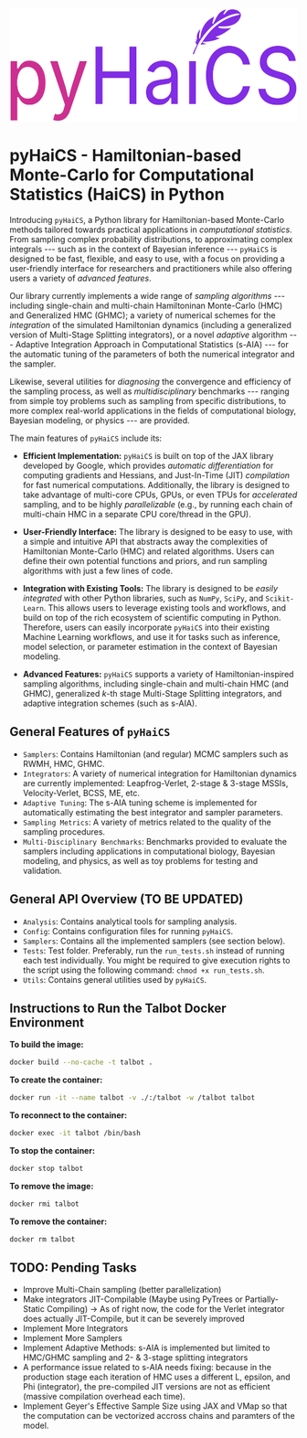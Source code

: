 <div align=center>
    <img src="docs/source/static/logo.svg" alt="pyHaiCS Logo" height="200">
</div>

# pyHaiCS - Hamiltonian-based Monte-Carlo for Computational Statistics (HaiCS) in Python

Introducing `pyHaiCS`, a Python library for Hamiltonian-based Monte-Carlo methods tailored towards practical applications in *computational statistics*. From sampling complex probability distributions, to approximating complex integrals --- such as in the context of Bayesian inference --- `pyHaiCS` is designed to be fast, flexible, and easy to use, with a focus on providing a user-friendly interface for researchers and practitioners while also offering users a variety of *advanced features*. 

Our library currently implements a wide range of *sampling algorithms* --- including single-chain and multi-chain Hamiltoninan Monte-Carlo (HMC) and Generalized HMC (GHMC); a variety of numerical schemes for the *integration* of the simulated Hamiltonian dynamics (including a generalized version of Multi-Stage Splitting integrators), or a novel *adaptive* algorithm --- Adaptive Integration Approach in Computational Statistics (s-AIA) --- for the automatic tuning of the parameters of both the numerical integrator and the sampler. 

Likewise, several utilities for *diagnosing* the convergence and efficiency of the sampling process, as well as *multidisciplinary* benchmarks --- ranging from simple toy problems such as sampling from specific distributions, to more complex real-world applications in the fields of computational biology, Bayesian modeling, or physics --- are provided.

The main features of `pyHaiCS` include its:

- **Efficient Implementation:** `pyHaiCS` is built on top of the JAX library developed by Google, which provides *automatic differentiation* for computing gradients and Hessians, and Just-In-Time (JIT) *compilation* for fast numerical computations. Additionally, the library is designed to take advantage of multi-core CPUs, GPUs, or even TPUs for *accelerated* sampling, and to be highly *parallelizable* (e.g., by running each chain of multi-chain HMC in a separate CPU core/thread in the GPU).

- **User-Friendly Interface:** The library is designed to be easy to use, with a simple and intuitive API that abstracts away the complexities of Hamiltonian Monte-Carlo (HMC) and related algorithms. Users can define their own potential functions and priors, and run sampling algorithms with just a few lines of code.

- **Integration with Existing Tools:** The library is designed to be *easily integrated* with other Python libraries, such as `NumPy`, `SciPy`, and `Scikit-Learn`. This allows users to leverage existing tools and workflows, and build on top of the rich ecosystem of scientific computing in Python. Therefore, users can easily incorporate `pyHaiCS` into their existing Machine Learning workflows, and use it for tasks such as inference, model selection, or parameter estimation in the context of Bayesian modeling.

- **Advanced Features:** `pyHaiCS` supports a variety of Hamiltonian-inspired sampling algorithms, including single-chain and multi-chain HMC (and GHMC), generalized $k$-th stage Multi-Stage Splitting integrators, and adaptive integration schemes (such as s-AIA).

## General Features of `pyHaiCS`
- `Samplers`: Contains Hamiltonian (and regular) MCMC samplers such as RWMH, HMC, GHMC.
- `Integrators`: A variety of numerical integration for Hamiltonian dynamics are currently implemented: Leapfrog-Verlet, 2-stage & 3-stage MSSIs, Velocity-Verlet, BCSS, ME, etc.
- `Adaptive Tuning`: The s-AIA tuning scheme is implemented for automatically estimating the best integrator and sampler parameters.
- `Sampling Metrics`: A variety of metrics related to the quality of the sampling procedures.
- `Multi-Disciplinary Benchmarks`: Benchmarks provided to evaluate the samplers including applications in computational biology, Bayesian modeling, and physics, as well as toy problems for testing and validation.

## General API Overview (TO BE UPDATED)
- `Analysis`: Contains analytical tools for sampling analysis.
- `Config`: Contains configuration files for running `pyHaiCS`.
- `Samplers`: Contains all the implemented samplers (see section below).
- `Tests`: Test folder. Preferably, run the `run_tests.sh` instead of running each test individually. You might be required to give execution rights to the script using the following command: `chmod +x run_tests.sh`.
- `Utils`: Contains general utilities used by `pyHaiCS`.

## Instructions to Run the Talbot Docker Environment

**To build the image:**
```bash
docker build --no-cache -t talbot .
```

**To create the container:**
```bash
docker run -it --name talbot -v ./:/talbot -w /talbot talbot
```

**To reconnect to the container:**
```bash
docker exec -it talbot /bin/bash
```

**To stop the container:**
```bash
docker stop talbot
```

**To remove the image:**
```bash
docker rmi talbot
```

**To remove the container:**
```bash
docker rm talbot
```

## TODO: Pending Tasks

* Improve Multi-Chain sampling (better parallelization)
* Make integrators JIT-Compilable (Maybe using PyTrees or Partially-Static Compiling) -> As of right now, the code for the Verlet integrator does actually JIT-Compile, but it can be severely improved
* Implement More Integrators
* Implement More Samplers
* Implement Adaptive Methods: s-AIA is implemented but limited to HMC/GHMC sampling and 2- & 3-stage splitting integrators
* A performance issue related to s-AIA needs fixing: because in the production stage each iteration of HMC uses a different L, epsilon, and Phi (integrator), the pre-compiled JIT versions are not as efficient (massive compilation overhead each time).
* Implement Geyer's Effective Sample Size using JAX and VMap so that the computation can be vectorized accross chains and paramters of the model.
